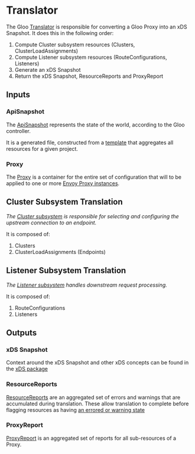 # Translator

The Gloo [Translator](./translator.go) is responsible for converting a Gloo Proxy into an xDS Snapshot. It does this in the following order:

1. Compute Cluster subsystem resources (Clusters, ClusterLoadAssignments)
1. Compute Listener subsystem resources (RouteConfigurations, Listeners)
1. Generate an xDS Snapshot
1. Return the xDS Snapshot, ResourceReports and ProxyReport

## Inputs

### ApiSnapshot

The [ApiSnapshot](https://github.com/solo-io/gloo/blob/bc380b36d42fdad7c83ab8dc4f055258b326aeac/projects/controller/pkg/api/v1/gloosnapshot/api_snapshot.sk.go#L22) represents the state of the world, according to the Gloo controller.

It is a generated file, constructed from a [template](https://github.com/solo-io/solo-kit/blob/97bd7c2c67420a6d99bb96f220f2e1a04c6d8a0d/pkg/code-generator/codegen/templates/snapshot_template.go) that aggregates all resources for a given project.

### Proxy

The [Proxy](https://github.com/solo-io/gloo/blob/bc380b36d42fdad7c83ab8dc4f055258b326aeac/projects/controller/api/v1/proxy.proto#L42) is a container for the entire set of configuration that will to be applied to one or more [Envoy Proxy instances](https://github.com/solo-io/gloo/tree/main/projects/envoyinit).

## Cluster Subsystem Translation

*The [Cluster subsystem](https://www.envoyproxy.io/docs/envoy/latest/intro/life_of_a_request.html?#high-level-architecture) is responsible for selecting and configuring the upstream connection to an endpoint.*

It is composed of:
1. Clusters
1. ClusterLoadAssignments (Endpoints)

## Listener Subsystem Translation

*The [Listener subsystem](https://www.envoyproxy.io/docs/envoy/latest/intro/life_of_a_request.html?#high-level-architecture) handles downstream request processing.*

It is composed of:
1. RouteConfigurations
1. Listeners

## Outputs

### xDS Snapshot

Context around the xDS Snapshot and other xDS concepts can be found in the [xDS package](../xds)

### ResourceReports

[ResourceReports](https://github.com/solo-io/solo-kit/blob/97bd7c2c67420a6d99bb96f220f2e1a04c6d8a0d/pkg/api/v2/reporter/reporter.go#L24) are an aggregated set of errors and warnings that are accumulated during translation. These allow translation to complete before flagging resources as having [an errored or warning state](https://docs.solo.io/gloo-edge/latest/guides/traffic_management/configuration_validation/#warnings-and-errors)

### ProxyReport

[ProxyReport](https://github.com/solo-io/gloo/blob/1f457f4ef5f32aedabc58ef164aeea92acbf481e/projects/controller/pkg/api/grpc/validation/gloo_validation.pb.go#L837) is an aggregated set of reports for all sub-resources of a Proxy.